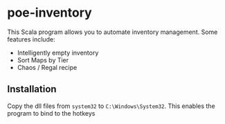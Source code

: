 # poe-inventory

This Scala program allows you to automate inventory management. Some features include:

 - Intelligently empty inventory
 - Sort Maps by Tier
 - Chaos / Regal recipe

## Installation

Copy the dll files from `system32` to `C:\Windows\System32`. This enables the program to bind to the hotkeys
